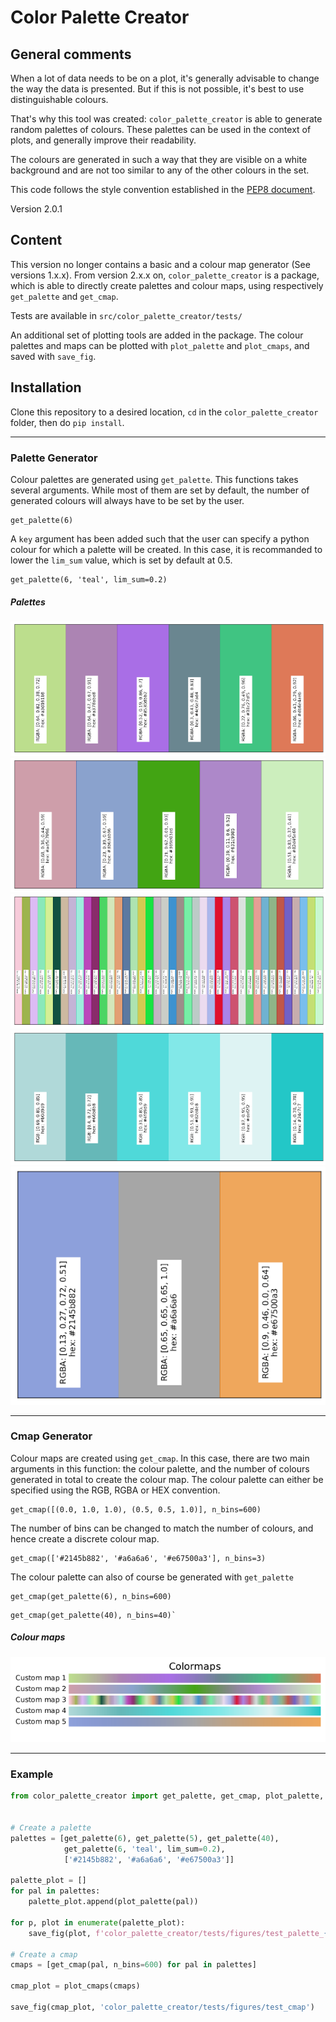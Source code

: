 # Color Palette Creator

## General comments

When a lot of data needs to be on a plot, it's generally advisable to 
change the way the data is presented. But if this is not possible, 
it's best to use distinguishable colours. 

That's why this tool was created: `color_palette_creator` is able to 
generate random palettes of colours. These palettes can be used in the 
context of plots, and generally improve their readability.

The colours are generated in such a way that they are visible on a white 
background and are not too similar to any of the other colours in the set.

This code follows the style convention established in the 
[PEP8 document](https://peps.python.org/pep-0008/).

Version 2.0.1

## Content

This version no longer contains a basic and a colour map generator 
(See versions 1.x.x). 
From version 2.x.x on, `color_palette_creator` is a package, which is 
able to directly create palettes and colour maps, using respectively 
`get_palette` and `get_cmap`.

Tests are available in `src/color_palette_creator/tests/`

An additional set of plotting tools are added in the package. The colour 
palettes and maps can be plotted with `plot_palette` and `plot_cmaps`, and
saved with `save_fig`.

## Installation 

Clone this repository to a desired location, `cd` in the 
`color_palette_creator` folder, then do `pip install`.

-----

### Palette Generator

Colour palettes are generated using `get_palette`. This functions takes 
several arguments. While most of them are set by default, the number of 
generated colours will always have to be set by the user.
```
get_palette(6)
```

A `key` argument has been added such that the user can specify a python colour
for which a palette will be created. In this case, it is recommanded to lower
the `lim_sum` value, which is set by default at 0.5.
```
get_palette(6, 'teal', lim_sum=0.2)
```

##### Palettes

![palettes](src/color_palette_creator/tests/figures/test_palette_0.png) 
![palettes](src/color_palette_creator/tests/figures/test_palette_1.png) 
![palettes](src/color_palette_creator/tests/figures/test_palette_2.png) 
![palettes](src/color_palette_creator/tests/figures/test_palette_3.png) 
![palettes](src/color_palette_creator/tests/figures/test_palette_4.png) 

-----

### Cmap Generator

Colour maps are created using `get_cmap`. In this case, there are two main 
arguments in this function: the colour palette, and the number of colours
generated in total to create the colour map. 
The colour palette can either be specified using the RGB, RGBA or HEX convention.
```
get_cmap([(0.0, 1.0, 1.0), (0.5, 0.5, 1.0)], n_bins=600)
```

The number of bins can be changed to match the number of colours, and hence
create a discrete colour map.
```
get_cmap(['#2145b882', '#a6a6a6', '#e67500a3'], n_bins=3)
```

The colour palette can also of course be generated with `get_palette`
```
get_cmap(get_palette(6), n_bins=600)
```
```
get_cmap(get_palette(40), n_bins=40)`
```


##### Colour maps

![colour maps](src/color_palette_creator/tests/figures/test_cmap.png)  


-----

### Example

``` Python
from color_palette_creator import get_palette, get_cmap, plot_palette, plot_cmaps, save_fig


# Create a palette
palettes = [get_palette(6), get_palette(5), get_palette(40),
            get_palette(6, 'teal', lim_sum=0.2),
            ['#2145b882', '#a6a6a6', '#e67500a3']]

palette_plot = []
for pal in palettes:
    palette_plot.append(plot_palette(pal))

for p, plot in enumerate(palette_plot):
    save_fig(plot, f'color_palette_creator/tests/figures/test_palette_{p}')

# Create a cmap
cmaps = [get_cmap(pal, n_bins=600) for pal in palettes]

cmap_plot = plot_cmaps(cmaps)

save_fig(cmap_plot, 'color_palette_creator/tests/figures/test_cmap')

```


